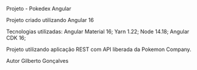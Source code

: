 Projeto - Pokedex Angular

Projeto criado utilizando Angular 16

Tecnologias utilizadas:
Angular Material 16;
Yarn 1.22;
Node 14.18;
Angular CDK 16;

Projeto utilizando aplicação REST com API liberada da Pokemon Company.

Autor
Gilberto Gonçalves
